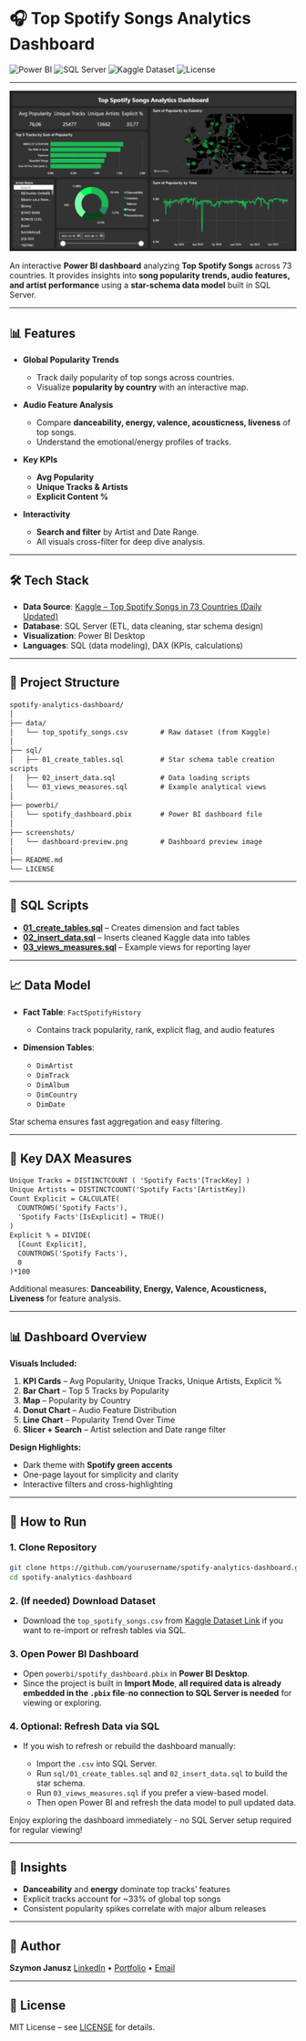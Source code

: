 # 🎧 Top Spotify Songs Analytics Dashboard

![Power BI](https://img.shields.io/badge/Power%20BI-Dashboard-F2C811?logo=power-bi\&logoColor=white)
![SQL Server](https://img.shields.io/badge/SQL%20Server-Database-CC2927?logo=microsoft-sql-server\&logoColor=white)
![Kaggle Dataset](https://img.shields.io/badge/Kaggle-Dataset-20BEFF?logo=kaggle\&logoColor=white)
![License](https://img.shields.io/badge/License-MIT-green.svg)

---

![Dashboard Preview](./screenshots/dashboard_preview.png)

An interactive **Power BI dashboard** analyzing **Top Spotify Songs** across 73 countries. It provides insights into **song popularity trends, audio features, and artist performance** using a **star-schema data model** built in SQL Server.

---

## 📊 Features

* **Global Popularity Trends**

  * Track daily popularity of top songs across countries.
  * Visualize **popularity by country** with an interactive map.

* **Audio Feature Analysis**

  * Compare **danceability, energy, valence, acousticness, liveness** of top songs.
  * Understand the emotional/energy profiles of tracks.

* **Key KPIs**

  * **Avg Popularity**
  * **Unique Tracks & Artists**
  * **Explicit Content %**

* **Interactivity**

  * **Search and filter** by Artist and Date Range.
  * All visuals cross-filter for deep dive analysis.

---

## 🛠 Tech Stack

* **Data Source**: [Kaggle – Top Spotify Songs in 73 Countries (Daily Updated)](https://www.kaggle.com/datasets/asaniczka/top-spotify-songs-in-73-countries-daily-updated)
* **Database**: SQL Server (ETL, data cleaning, star schema design)
* **Visualization**: Power BI Desktop
* **Languages**: SQL (data modeling), DAX (KPIs, calculations)

---

## 📂 Project Structure

```
spotify-analytics-dashboard/
│
├── data/
│   └── top_spotify_songs.csv        # Raw dataset (from Kaggle)
│
├── sql/
│   ├── 01_create_tables.sql         # Star schema table creation scripts
│   ├── 02_insert_data.sql           # Data loading scripts
│   └── 03_views_measures.sql        # Example analytical views
│
├── powerbi/
│   └── spotify_dashboard.pbix       # Power BI dashboard file
│
├── screenshots/
│   └── dashboard-preview.png        # Dashboard preview image
│
├── README.md
└── LICENSE
```

---

## 📂 SQL Scripts

* [**01\_create\_tables.sql**](./sql/01_create_tables.sql) – Creates dimension and fact tables
* [**02\_insert\_data.sql**](./sql/02_insert_data.sql) – Inserts cleaned Kaggle data into tables
* [**03\_views\_measures.sql**](./sql/03_views_measures.sql) – Example views for reporting layer

---

## 📈 Data Model

* **Fact Table**: `FactSpotifyHistory`

  * Contains track popularity, rank, explicit flag, and audio features
* **Dimension Tables**:

  * `DimArtist`
  * `DimTrack`
  * `DimAlbum`
  * `DimCountry`
  * `DimDate`

Star schema ensures fast aggregation and easy filtering.

---

## 📐 Key DAX Measures

```DAX
Unique Tracks = DISTINCTCOUNT ( 'Spotify Facts'[TrackKey] )
Unique Artists = DISTINCTCOUNT('Spotify Facts'[ArtistKey])
Count Explicit = CALCULATE(
  COUNTROWS('Spotify Facts'),
  'Spotify Facts'[IsExplicit] = TRUE()
)
Explicit % = DIVIDE(
  [Count Explicit],
  COUNTROWS('Spotify Facts'),
  0
)*100
```

Additional measures: **Danceability, Energy, Valence, Acousticness, Liveness** for feature analysis.

---

## 📊 Dashboard Overview

**Visuals Included:**

1. **KPI Cards** – Avg Popularity, Unique Tracks, Unique Artists, Explicit %
2. **Bar Chart** – Top 5 Tracks by Popularity
3. **Map** – Popularity by Country
4. **Donut Chart** – Audio Feature Distribution
5. **Line Chart** – Popularity Trend Over Time
6. **Slicer + Search** – Artist selection and Date range filter

**Design Highlights:**

* Dark theme with **Spotify green accents**
* One-page layout for simplicity and clarity
* Interactive filters and cross-highlighting

---

## 🚀 How to Run

### 1. Clone Repository

```bash
git clone https://github.com/yourusername/spotify-analytics-dashboard.git
cd spotify-analytics-dashboard
````

### 2. (If needed) Download Dataset

* Download the `top_spotify_songs.csv` from [Kaggle Dataset Link](https://www.kaggle.com/datasets/asaniczka/top-spotify-songs-in-73-countries-daily-updated) if you want to re-import or refresh tables via SQL.

### 3. Open Power BI Dashboard

* Open `powerbi/spotify_dashboard.pbix` in **Power BI Desktop**.
* Since the project is built in **Import Mode**, **all required data is already embedded in the `.pbix` file**-**no connection to SQL Server is needed** for viewing or exploring.

### 4. Optional: Refresh Data via SQL

* If you wish to refresh or rebuild the dashboard manually:

  * Import the `.csv` into SQL Server.
  * Run `sql/01_create_tables.sql` and `02_insert_data.sql` to build the star schema.
  * Run `03_views_measures.sql` if you prefer a view-based model.
  * Then open Power BI and refresh the data model to pull updated data.

Enjoy exploring the dashboard immediately - no SQL Server setup required for regular viewing!

---

## 🎯 Insights

* **Danceability** and **energy** dominate top tracks’ features
* Explicit tracks account for \~33% of global top songs
* Consistent popularity spikes correlate with major album releases

---

## 👤 Author

**Szymon Janusz**
[LinkedIn](https://www.linkedin.com/in/szymon-janusz) • [Portfolio](https://github.com/szymon-janusz) • [Email](mailto:szymonjanusz0613@gmail.com)

---

## 📄 License

MIT License – see [LICENSE](./LICENSE) for details.
